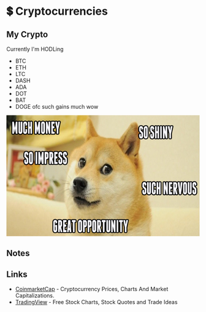 # 💲 Cryptocurrencies

## My Crypto

Currently I'm HODLing

* BTC 
* ETH
* LTC
* DASH
* ADA
* DOT
* BAT 
* DOGE ofc such gains much wow

![I love DOGE](../.gitbook/assets/image%20%282%29.png)







## Notes

## Links

* [CoinmarketCap](https://coinmarketcap.com/) - Cryptocurrency Prices, Charts And Market Capitalizations.
* [TradingView](https://www.tradingview.com/) - Free Stock Charts, Stock Quotes and Trade Ideas

